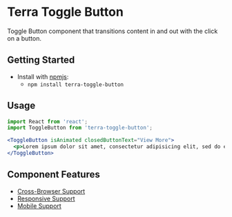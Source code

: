 # Terra Toggle Button

Toggle Button component that transitions content in and out with the click on a button.

## Getting Started

- Install with [npmjs](https://www.npmjs.com):
  - `npm install terra-toggle-button`

## Usage

```jsx
import React from 'react';
import ToggleButton from 'terra-toggle-button';

<ToggleButton isAnimated closedButtonText="View More">
  <p>Lorem ipsum dolor sit amet, consectetur adipisicing elit, sed do eiusmod tempor incididunt ut labore et dolore magna aliqua.</p>
</ToggleButton>
```

## Component Features
* [Cross-Browser Support](https://github.com/cerner/terra-core/wiki/Component-Features#cross-browser-support)
* [Responsive Support](https://github.com/cerner/terra-core/wiki/Component-Features#responsive-support)
* [Mobile Support](https://github.com/cerner/terra-core/wiki/Component-Features#mobile-support)
